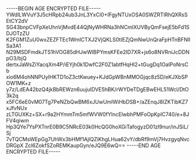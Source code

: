 -----BEGIN AGE ENCRYPTED FILE-----
YWdlLWVuY3J5cHRpb24ub3JnL3YxCi0+IFgyNTUxOSA0SWZRTlRhQXRsSEtCY2dV
SG43bnpCVFpXeUhnVjMvdE44QjNyWHRNa3hNCmlXUVByQmFsejE5bFd1SDJOTzZU
K2FGM1ZuU0wxZEZFTEc1WmlCTXJ2VjQKLS0tIEZjQmNwUnQraFpHTnBFNllSa3A1
N29MSDFmdkJTS1hVOG85dHJwWlBPYmsKFEe2ID7XR+js6o8NVRniJcDDNpO3/bjQ
dertxJaWsZiYacqXm4P/iEYjh0k1DwfC2F0Z1abtfHqHl2+tGugDq1OaIPoNrsCb
xio6M4ohNNPUylHKTD1oZ3ctKwuey+KJdGpWBnMMOGjqc8z5D/eKJXbSPOW1MK+z
y7z/LdEA42bzQ4jkBbREWzn6uujuIDVE5hBK/rWYDeTDgEBwEHL51Wcl/DtO3k2q
x5FC6eE0vM07Tg7PeNZbQwBM6xJUwUmlWiHbDSB+/aZEnqJ8lZKTibKZ7xJfvNUx
zLTGUXKz+SX+r9a2HYmmTm5mfWVW0fYlncElwbhPMFoOpKpIC740/e+8JFV4qiwm
Hp3QYe7YsPXTnrE0B9C5NRcE03k0HcQG0hoXGiTafogyzD01zI9nur/inJSiL/Sj
7vTQCMsWEpGg7UhWx3bHMf1AjlQZiKhgLHua62vY/dbRf9mVj7HvzgyqNvcDRGpX
Zcl6ZokfSZoREMKaupGyn/eJQ9E6wQ==
-----END AGE ENCRYPTED FILE-----
